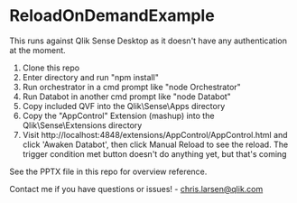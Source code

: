 # ReloadOnDemandExample

This runs against Qlik Sense Desktop as it doesn't have any authentication at the moment.

1. Clone this repo
2. Enter directory and run "npm install"
3. Run orchestrator in a cmd prompt like "node Orchestrator"
4. Run Databot in another cmd prompt like "node Databot"
5. Copy included QVF into the Qlik\Sense\Apps directory
6. Copy the "AppControl" Extension (mashup) into the Qlik\Sense\Extensions directory
7. Visit http://localhost:4848/extensions/AppControl/AppControl.html and click 'Awaken Databot', then click Manual Reload to see the reload. The trigger condition met button doesn't do anything yet, but that's coming

See the PPTX file in this repo for overview reference.

Contact me if you have questions or issues! - chris.larsen@qlik.com
